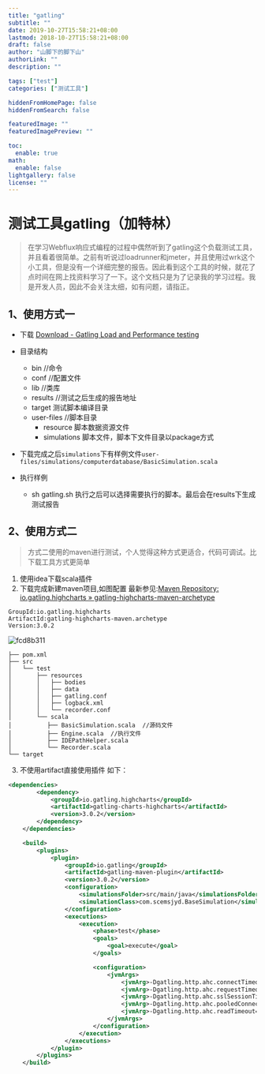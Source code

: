 ```yaml
---
title: "gatling"
subtitle: ""
date: 2019-10-27T15:58:21+08:00
lastmod: 2018-10-27T15:58:21+08:00
draft: false
author: "山脚下的脚下山"
authorLink: ""
description: ""

tags: ["test"]
categories: ["测试工具"]

hiddenFromHomePage: false
hiddenFromSearch: false

featuredImage: ""
featuredImagePreview: ""

toc:
  enable: true
math:
  enable: false
lightgallery: false
license: ""
---
```


# 测试工具gatling（加特林）
> 在学习Webflux响应式编程的过程中偶然听到了gatling这个负载测试工具，并且看着很简单。之前有听说过loadrunner和jmeter，并且使用过wrk这个小工具，但是没有一个详细完整的报告。因此看到这个工具的时候，就花了点时间在网上找资料学习了一下。这个文档只是为了记录我的学习过程。我是开发人员，因此不会关注太细，如有问题，请指正。

## 1、使用方式一
- 下载
[Download - Gatling Load and Performance testing](https://gatling.io/download/)
- 目录结构 
  + bin  //命令
  + conf //配置文件
  + lib  //类库
  + results //测试之后生成的报告地址
  + target 测试脚本编译目录
  + user-files //脚本目录
    - resource  脚本数据资源文件
    - simulations 脚本文件，脚本下文件目录以package方式
  
- 下载完成之后`simulations`下有样例文件`user-files/simulations/computerdatabase/BasicSimulation.scala`

- 执行样例
  - sh gatling.sh
  执行之后可以选择需要执行的脚本。最后会在results下生成测试报告

## 2、使用方式二
> 方式二使用的maven进行测试，个人觉得这种方式更适合，代码可调试。比下载工具方式更简单

1. 使用idea下载scala插件
2. 下载完成新建maven项目,如图配置
最新参见:[Maven Repository: io.gatling.highcharts » gatling-highcharts-maven-archetype](https://mvnrepository.com/artifact/io.gatling.highcharts/gatling-highcharts-maven-archetype)
```
GroupId:io.gatling.highcharts
ArtifactId:gatling-highcharts-maven.archetype
Version:3.0.2
```
![fcd8b311](https://gitee.com/scemsjyd/static_pic/raw/master/uPic/2020-08-04/15:45:45/fcd8b311.png)

```
├── pom.xml
├── src
│   └── test
│       ├── resources
│       │   ├── bodies
│       │   ├── data
│       │   ├── gatling.conf
│       │   ├── logback.xml
│       │   └── recorder.conf
│       └── scala
│          ├── BasicSimulation.scala  //源码文件
│          ├── Engine.scala  //执行文件
│          ├── IDEPathHelper.scala
│          └── Recorder.scala
└── target
```
3. 不使用artifact直接使用插件
如下：
```xml
<dependencies>
        <dependency>
            <groupId>io.gatling.highcharts</groupId>
            <artifactId>gatling-charts-highcharts</artifactId>
            <version>3.0.2</version>
        </dependency>
    </dependencies>

    <build>
        <plugins>
            <plugin>
                <groupId>io.gatling</groupId>
                <artifactId>gatling-maven-plugin</artifactId>
                <version>3.0.2</version>
                <configuration>
                    <simulationsFolder>src/main/java</simulationsFolder>
                    <simulationClass>com.scemsjyd.BaseSimulation</simulationClass>
                </configuration>
                <executions>
                    <execution>
                        <phase>test</phase>
                        <goals>
                            <goal>execute</goal>
                        </goals>

                        <configuration>
                            <jvmArgs>
                                <jvmArg>-Dgatling.http.ahc.connectTimeout=6000000</jvmArg>
                                <jvmArg>-Dgatling.http.ahc.requestTimeout=6000000</jvmArg>
                                <jvmArg>-Dgatling.http.ahc.sslSessionTimeout=6000000</jvmArg>
                                <jvmArg>-Dgatling.http.ahc.pooledConnectionIdleTimeout=6000000</jvmArg>
                                <jvmArg>-Dgatling.http.ahc.readTimeout=6000000</jvmArg>
                            </jvmArgs>
                        </configuration>
                    </execution>
                </executions>
            </plugin>
        </plugins>
    </build>
```